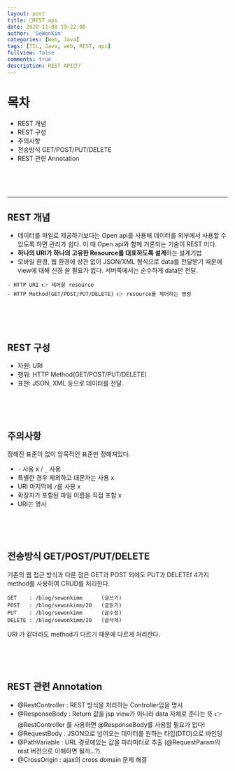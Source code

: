 ```yaml
---
layout: post
title: 🥧REST api
date: 2020-11-08 19:22:00
author: 'SeWonKim'
categories: [Web, Java]
tags: [TIL, Java, web, REST, api]
fullview: false
comments: true
description: REST API란?
---
```


# 목차

- REST 개념
- REST 구성
- 주의사항
- 전송방식 GET/POST/PUT/DELETE
- REST 관련 Annotation

&nbsp;  
&nbsp;  
&nbsp;

---

## REST 개념

- 데이터를 파일로 제공하기보다는 Open api를 사용해 데이터를 외부에서 사용할 수 있도록 하면 관리가 쉽다. 이 때 Open api와 함께 거론되는 기술이 REST 이다.
- **하나의 URI가 하나의 고유한 Resource를 대표하도록 설계**하는 설계기법
- 모바일 환경, 웹 환경에 상관 없이 JSON/XML 형식으로 data를 전달받기 때문에 view에 대해 신경 쓸 필요가 없다. 서버쪽에서는 순수하게 data만 전달.

```
- HTTP URI 👉 제어할 resource
- HTTP Method(GET/POST/PUT/DELETE) 👉 resource를 제어하는 명령
```

&nbsp;  
&nbsp;  
&nbsp;

## REST 구성

- 자원: URI
- 행위: HTTP Method(GET/POST/PUT/DELETE)
- 표현: JSON, XML 등으로 데이터를 전달.

&nbsp;  
&nbsp;  
&nbsp;

## 주의사항

정해진 표준이 없이 암묵적인 표준만 정해져있다.

- `-` 사용 x / `_` 사용
- 특별한 경우 제외하고 대문자는 사용 x
- URI 마지막에 `/`를 사용 x
- 확장자가 포함된 파일 이름을 직접 포함 x
- URI는 명사

&nbsp;  
&nbsp;  
&nbsp;

## 전송방식 GET/POST/PUT/DELETE

기존의 웹 접근 방식과 다른 점은 GET과 POST 외에도 PUT과 DELETEf 4가지 method를 사용하여 CRUD를 처리한다.

```
GET    : /blog/sewonkimm      (글쓰기)
POST   : /blog/sewonkimm/20   (글읽기)
PUT    : /blog/sewonkimm      (글수정)
DELETE : /blog/sewonkimm/20   (글삭제)
```

URI 가 같더라도 method가 다르기 때문에 다르게 처리한다.

&nbsp;  
&nbsp;  
&nbsp;

## REST 관련 Annotation

- @RestController : REST 방식을 처리하는 Controller임을 명시
- @ResponseBody : Return 값을 jsp view가 아니라 data 자체로 준다는 뜻 👉 @RestController 를 사용하면 @ResponseBody를 사용할 필요가 없다!
- @RequestBody : JSON으로 넘어오는 데이터를 원하는 타입(DTO)으로 바인딩
- @PathVariable : URL 경로에있는 값을 파라미터로 추출 (@RequestParam의 rest 버전으로 이해하면 될까...?)
- @CrossOrigin : ajax의 cross domain 문제 해결

&nbsp;  
&nbsp;  
&nbsp;
